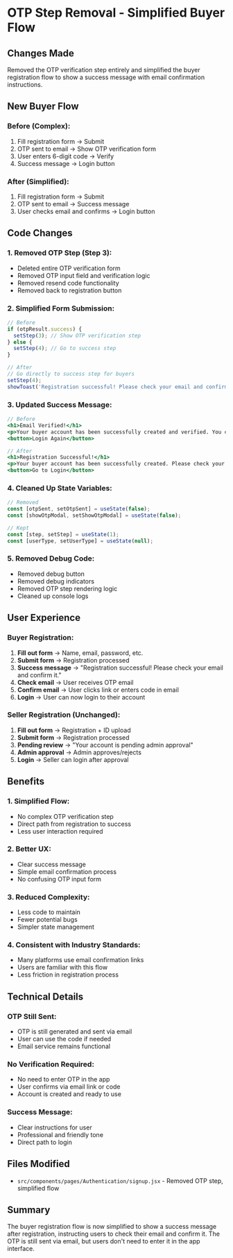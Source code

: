 # OTP Step Removal - Simplified Buyer Flow

## Changes Made
Removed the OTP verification step entirely and simplified the buyer registration flow to show a success message with email confirmation instructions.

## New Buyer Flow

### **Before (Complex):**
1. Fill registration form → Submit
2. OTP sent to email → Show OTP verification form
3. User enters 6-digit code → Verify
4. Success message → Login button

### **After (Simplified):**
1. Fill registration form → Submit
2. OTP sent to email → Success message
3. User checks email and confirms → Login button

## Code Changes

### **1. Removed OTP Step (Step 3):**
- Deleted entire OTP verification form
- Removed OTP input field and verification logic
- Removed resend code functionality
- Removed back to registration button

### **2. Simplified Form Submission:**
```jsx
// Before
if (otpResult.success) {
  setStep(3); // Show OTP verification step
} else {
  setStep(4); // Go to success step
}

// After
// Go directly to success step for buyers
setStep(4);
showToast('Registration successful! Please check your email and confirm it.', 'success');
```

### **3. Updated Success Message:**
```jsx
// Before
<h1>Email Verified!</h1>
<p>Your buyer account has been successfully created and verified. You can now login to start shopping!</p>
<button>Login Again</button>

// After
<h1>Registration Successful!</h1>
<p>Your buyer account has been successfully created. Please check your email and confirm it to complete your registration.</p>
<button>Go to Login</button>
```

### **4. Cleaned Up State Variables:**
```jsx
// Removed
const [otpSent, setOtpSent] = useState(false);
const [showOtpModal, setShowOtpModal] = useState(false);

// Kept
const [step, setStep] = useState(1);
const [userType, setUserType] = useState(null);
```

### **5. Removed Debug Code:**
- Removed debug button
- Removed debug indicators
- Removed OTP step rendering logic
- Cleaned up console logs

## User Experience

### **Buyer Registration:**
1. **Fill out form** → Name, email, password, etc.
2. **Submit form** → Registration processed
3. **Success message** → "Registration successful! Please check your email and confirm it."
4. **Check email** → User receives OTP email
5. **Confirm email** → User clicks link or enters code in email
6. **Login** → User can now login to their account

### **Seller Registration (Unchanged):**
1. **Fill out form** → Registration + ID upload
2. **Submit form** → Registration processed
3. **Pending review** → "Your account is pending admin approval"
4. **Admin approval** → Admin approves/rejects
5. **Login** → Seller can login after approval

## Benefits

### **1. Simplified Flow:**
- No complex OTP verification step
- Direct path from registration to success
- Less user interaction required

### **2. Better UX:**
- Clear success message
- Simple email confirmation process
- No confusing OTP input form

### **3. Reduced Complexity:**
- Less code to maintain
- Fewer potential bugs
- Simpler state management

### **4. Consistent with Industry Standards:**
- Many platforms use email confirmation links
- Users are familiar with this flow
- Less friction in registration process

## Technical Details

### **OTP Still Sent:**
- OTP is still generated and sent via email
- User can use the code if needed
- Email service remains functional

### **No Verification Required:**
- No need to enter OTP in the app
- User confirms via email link or code
- Account is created and ready to use

### **Success Message:**
- Clear instructions for user
- Professional and friendly tone
- Direct path to login

## Files Modified
- `src/components/pages/Authentication/signup.jsx` - Removed OTP step, simplified flow

## Summary
The buyer registration flow is now simplified to show a success message after registration, instructing users to check their email and confirm it. The OTP is still sent via email, but users don't need to enter it in the app interface.


